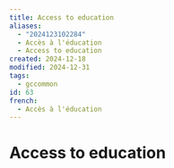```yaml
---
title: Access to education
aliases:
  - "2024123102284"
  - Accès à l'éducation
  - Access to education
created: 2024-12-18
modified: 2024-12-31
tags:
  - gccommon
id: 63 
french:
  - Accès à l'éducation
---
```

# Access to education

